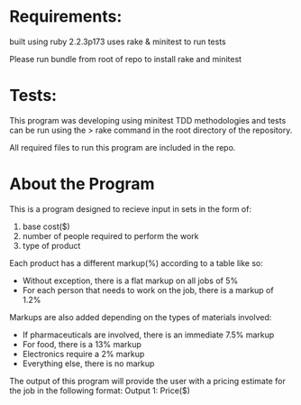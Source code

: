 
# Requirements:

built using ruby 2.2.3p173
uses rake & minitest to run tests

Please run bundle from root of repo to install rake and minitest

# Tests:
This program was developing using minitest TDD methodologies and tests can be run using the  > rake command in the root directory of the repository.

All required files to run this program are included in the repo.


# About the Program
This is a program designed to recieve input in sets in the form of:

1) base cost($)
2) number of people required to perform the work
3) type of product

Each product has a different markup(%) according to a table like so:
* Without exception, there is a flat markup on all jobs of 5%
* For each person that needs to work on the job, there is a markup of 1.2%

Markups are also added depending on the types of materials involved:

* If pharmaceuticals are involved, there is an immediate 7.5% markup
* For food, there is a 13% markup
* Electronics require a 2% markup
* Everything else, there is no markup


The output of this program will provide the user with a pricing estimate for the job in the following format:
Output 1: Price($)
